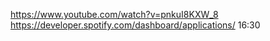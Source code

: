 https://www.youtube.com/watch?v=pnkuI8KXW_8
https://developer.spotify.com/dashboard/applications/
16:30
